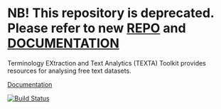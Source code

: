 # NB! This repository is deprecated. Please refer to new [REPO](https://git.texta.ee/texta/texta-rest) and [DOCUMENTATION](https://docs.texta.ee)

Terminology EXtraction and Text Analytics (TEXTA) Toolkit provides resources for analysing free text datasets.

[Documentation](https://texta-tk.github.io)

[![Build Status](https://travis-ci.org/texta-tk/texta.svg?branch=master)](https://travis-ci.org/texta-tk/texta)
